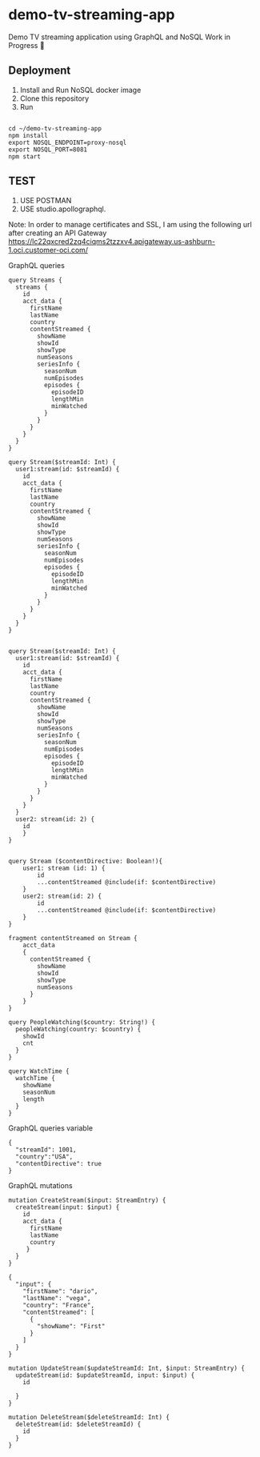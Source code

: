 # demo-tv-streaming-app
Demo TV streaming application using GraphQL and NoSQL
Work in Progress 👷

## Deployment
1. Install and Run NoSQL docker image
2. Clone this repository
3. Run

````

cd ~/demo-tv-streaming-app
npm install 
export NOSQL_ENDPOINT=proxy-nosql
export NOSQL_PORT=8081
npm start
````

## TEST

1. USE POSTMAN
2. USE studio.apollographql.

Note: In order to manage certificates and SSL, I am using the following url after creating an API Gateway 
https://lc22qxcred2zq4ciqms2tzzxv4.apigateway.us-ashburn-1.oci.customer-oci.com/



GraphQL queries
````
query Streams {
  streams {
    id
    acct_data {
      firstName
      lastName
      country
      contentStreamed {
        showName
        showId
        showType
        numSeasons
        seriesInfo {
          seasonNum
          numEpisodes
          episodes {
            episodeID
            lengthMin
            minWatched
          }
        }
      }
    }
  }
}

query Stream($streamId: Int) {
  user1:stream(id: $streamId) {
    id
    acct_data {
      firstName
      lastName
      country
      contentStreamed {
        showName
        showId
        showType
        numSeasons
        seriesInfo {
          seasonNum
          numEpisodes
          episodes {
            episodeID
            lengthMin
            minWatched
          }
        }
      }
    }
  }
}


query Stream($streamId: Int) {
  user1:stream(id: $streamId) {
    id
    acct_data {
      firstName
      lastName
      country
      contentStreamed {
        showName
        showId
        showType
        numSeasons
        seriesInfo {
          seasonNum
          numEpisodes
          episodes {
            episodeID
            lengthMin
            minWatched
          }
        }
      }
    }
  }
  user2: stream(id: 2) {
    id 
    }
}


query Stream ($contentDirective: Boolean!){
    user1: stream (id: 1) {
        id
        ...contentStreamed @include(if: $contentDirective)
    }
    user2: stream(id: 2) {
        id
        ...contentStreamed @include(if: $contentDirective)
    }
}

fragment contentStreamed on Stream {
    acct_data
    {
      contentStreamed {  
        showName
        showId
        showType
        numSeasons    
      }
    }
}

query PeopleWatching($country: String!) {
  peopleWatching(country: $country) {
    showId
    cnt
  }
}

query WatchTime {
  watchTime {
    showName
    seasonNum
    length
  }
}
````
GraphQL queries variable
````
{
  "streamId": 1001,
  "country":"USA",
  "contentDirective": true  
}
````

GraphQL mutations
````
mutation CreateStream($input: StreamEntry) {
  createStream(input: $input) {
    id
    acct_data {
      firstName
      lastName
      country
     }
  }
}

{
  "input": {
    "firstName": "dario",
    "lastName": "vega",
    "country": "France",
    "contentStreamed": [
      {
        "showName": "First"
      }
    ]
  }
}

mutation UpdateStream($updateStreamId: Int, $input: StreamEntry) {
  updateStream(id: $updateStreamId, input: $input) {
    id

  }
}

mutation DeleteStream($deleteStreamId: Int) {
  deleteStream(id: $deleteStreamId) {
    id
  }
}
````
